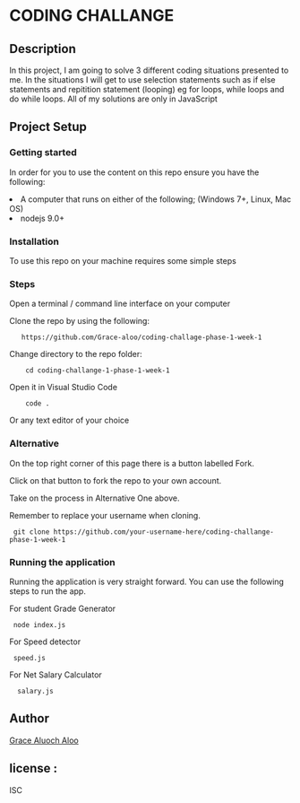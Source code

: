 <h1> CODING CHALLANGE </h1>

<h2>Description </h2>
<p>In this project, I am going to solve 3 different coding situations presented to me. In the situations I will get to use selection statements such as if else statements and repitition statement (looping) eg for loops, while loops and do while loops. All of my solutions are only in JavaScript</p>

<h2>Project Setup</h2>
<h3>Getting started</h3>
<p>In order for you to use the content on this repo ensure you have the following:

<li>A computer that runs on either of the following; (Windows 7+, Linux, Mac OS)</li>

<li>nodejs 9.0+</li></p>
<h3>Installation</h3>
<p>To use this repo on your machine requires some simple steps</p>
<h3>Steps</h3>
<p>Open a terminal / command line interface on your computer

Clone the repo by using the following:   

       https://github.com/Grace-aloo/coding-challage-phase-1-week-1

Change directory to the repo folder: 

        cd coding-challange-1-phase-1-week-1

Open it in Visual Studio Code

        code .

Or any text editor of your choice</p>
<h3>Alternative</h3>
<p>On the top right corner of this page there is a button labelled Fork.

Click on that button to fork the repo to your own account.

Take on the process in Alternative One above.

Remember to replace your username when cloning.

     git clone https://github.com/your-username-here/coding-challange-phase-1-week-1

</p>
<h3>Running the application</h3>
<p>Running the application is very straight forward. You can use the following steps to run the app.

For student Grade Generator

     node index.js
     
For Speed detector

     speed.js

For Net Salary Calculator

      salary.js
</p>
<h2>Author </h2> 
<p><a href="https://github.com/Grace-aloo">Grace Aluoch Aloo</a></p>

<h2>license :</h2> ISC
